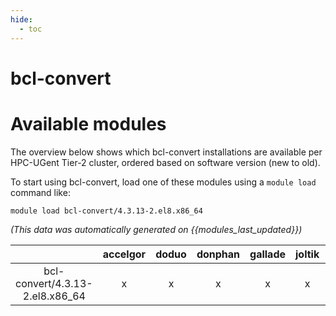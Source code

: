 ```yaml
---
hide:
  - toc
---
```


bcl-convert
===========

# Available modules


The overview below shows which bcl-convert installations are available per HPC-UGent Tier-2 cluster, ordered based on software version (new to old).

To start using bcl-convert, load one of these modules using a `module load` command like:

```shell
module load bcl-convert/4.3.13-2.el8.x86_64
```

*(This data was automatically generated on {{modules_last_updated}})*  

| |accelgor|doduo|donphan|gallade|joltik|litleo|shinx|
| :---: | :---: | :---: | :---: | :---: | :---: | :---: | :---: |
|bcl-convert/4.3.13-2.el8.x86_64|x|x|x|x|x|x|x|
